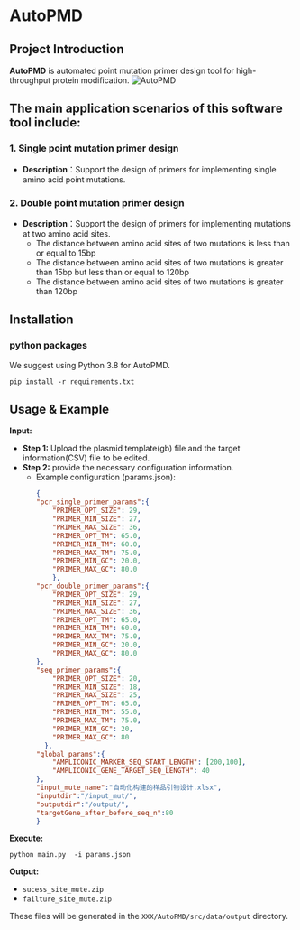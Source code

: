   
# AutoPMD
## Project Introduction  
**AutoPMD** is automated point mutation primer design tool for high-throughput protein modification.
![AutoPMD](https://github.com/editSeqDesign/AutoPMD/blob/main/AutoPMD/img/home.png)

## The main application scenarios of this software tool include:
### 1. Single point mutation primer design
- **Description**：Support the design of primers for implementing single amino acid point mutations.
### 2. Double point mutation primer design
- **Description**：Support the design of primers for implementing mutations at two amino acid sites.
    - The distance between amino acid sites of two mutations is less than or equal to 15bp
    - The distance between amino acid sites of two mutations is greater than 15bp but less than or equal to 120bp
    - The distance between amino acid sites of two mutations is greater than 120bp

  
## Installation
### python packages
We suggest using Python 3.8 for AutoPMD.

```shell
pip install -r requirements.txt

```


## Usage & Example

**Input:**
- **Step 1:** Upload the plasmid template(gb) file and the target information(CSV) file to be edited.
- **Step 2:** provide the necessary configuration information.
    - Example configuration (params.json):
      ```json
      {
      "pcr_single_primer_params":{
          "PRIMER_OPT_SIZE": 29,
          "PRIMER_MIN_SIZE": 27,
          "PRIMER_MAX_SIZE": 36,
          "PRIMER_OPT_TM": 65.0,
          "PRIMER_MIN_TM": 60.0,
          "PRIMER_MAX_TM": 75.0,
          "PRIMER_MIN_GC": 20.0,
          "PRIMER_MAX_GC": 80.0
          },
      "pcr_double_primer_params":{
          "PRIMER_OPT_SIZE": 29,  
          "PRIMER_MIN_SIZE": 27,
          "PRIMER_MAX_SIZE": 36,
          "PRIMER_OPT_TM": 65.0,
          "PRIMER_MIN_TM": 60.0,
          "PRIMER_MAX_TM": 75.0,
          "PRIMER_MIN_GC": 20.0,
          "PRIMER_MAX_GC": 80.0
      },
      "seq_primer_params":{
          "PRIMER_OPT_SIZE": 20,
          "PRIMER_MIN_SIZE": 18,
          "PRIMER_MAX_SIZE": 25,
          "PRIMER_OPT_TM": 65.0,
          "PRIMER_MIN_TM": 55.0,
          "PRIMER_MAX_TM": 75.0,
          "PRIMER_MIN_GC": 20,
          "PRIMER_MAX_GC": 80  
        },
      "global_params":{
          "AMPLICONIC_MARKER_SEQ_START_LENGTH": [200,100],
          "AMPLICONIC_GENE_TARGET_SEQ_LENGTH": 40    
      },   
      "input_mute_name":"自动化构建的样品引物设计.xlsx",  
      "inputdir":"/input_mut/",
      "outputdir":"/output/",
      "targetGene_after_before_seq_n":80
      }
      ```

**Execute:**

```shell
python main.py  -i params.json
```
**Output:**
- `sucess_site_mute.zip` 
- `failture_site_mute.zip` 

These files will be generated in the `XXX/AutoPMD/src/data/output` directory.

